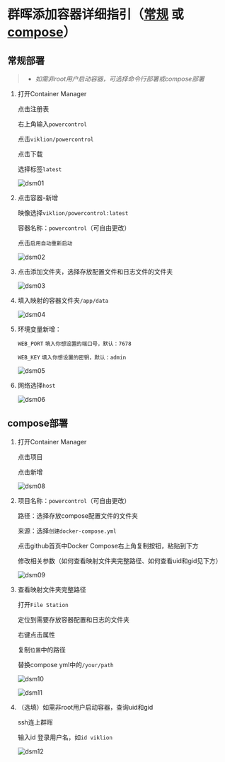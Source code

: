# 群晖添加容器详细指引（[常规](https://github.com/viklion/PowerControl/blob/main/DSM.md#常规部署) 或 [compose](https://github.com/viklion/PowerControl/blob/main/DSM.md#compose部署)）
## 常规部署
> * *如需非root用户启动容器，可选择命令行部署或compose部署*
1. 打开Container Manager

   点击注册表

   右上角输入`powercontrol`

   点击`viklion/powercontrol`

   点击下载

   选择标签`latest`

   ![dsm01](https://github.com/user-attachments/assets/92a9d65f-2c76-4fa6-9811-c751d21edc61)

1. 点击容器-新增

   映像选择`viklion/powercontrol:latest`

   容器名称：`powercontrol`（可自由更改）

   点击`启用自动重新启动`

   ![dsm02](https://github.com/user-attachments/assets/5cf8ff9a-2896-4d4f-b903-e1159135e047)

1. 点击添加文件夹，选择存放配置文件和日志文件的文件夹

   ![dsm03](https://github.com/user-attachments/assets/0cbd9a25-5151-4ffa-a8eb-4163bf6858a1)

1. 填入映射的容器文件夹`/app/data`

   ![dsm04](https://github.com/user-attachments/assets/017ac052-46e2-44a7-9600-4a37687ffab3)

1. 环境变量新增：

   `WEB_PORT`  `填入你想设置的端口号，默认：7678`

   `WEB_KEY`  `填入你想设置的密钥，默认：admin`

   ![dsm05](https://github.com/user-attachments/assets/bba761ff-bc54-4952-92ae-1ff0d183c75f)

1. 网络选择`host`

   ![dsm06](https://github.com/user-attachments/assets/9413fe65-fdc6-4113-bf33-53cc090f87bc)


## compose部署
1. 打开Container Manager

   点击项目

   点击新增

   ![dsm08](https://github.com/user-attachments/assets/84b7cd1c-eeed-4887-a3e3-a2a72a8371a5)

1. 项目名称：`powercontrol`（可自由更改）

   路径：选择存放compose配置文件的文件夹

   来源：选择`创建docker-compose.yml`

   点击github首页中Docker Compose右上角复制按钮，粘贴到下方

   修改相关参数（如何查看映射文件夹完整路径、如何查看uid和gid见下方）

   ![dsm09](https://github.com/user-attachments/assets/d956f512-90c5-40e4-adfb-49382b79c132)

1. 查看映射文件夹完整路径

   打开`File Station`

   定位到需要存放容器配置和日志的文件夹

   右键点击属性

   复制`位置`中的路径

   替换compose yml中的`/your/path`

   ![dsm10](https://github.com/user-attachments/assets/fccc4f82-1da1-4203-9c54-3d9c7ac978d6)

   ![dsm11](https://github.com/user-attachments/assets/58bb28b1-dcdc-43ff-a487-10fc4e617b3e)

1. （选填）如需非root用户启动容器，查询uid和gid

   ssh连上群晖

   输入id 登录用户名，如`id viklion`

   ![dsm12](https://github.com/user-attachments/assets/5501786c-2b9f-4d4e-8a77-3cbbcded8213)

